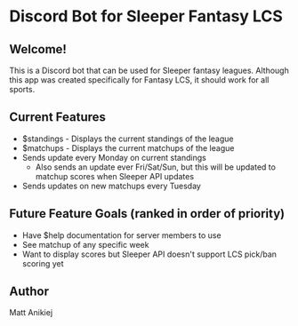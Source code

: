 # Discord Bot for Sleeper Fantasy LCS
## Welcome!
This is a Discord bot that can be used for Sleeper fantasy leagues. 
Although this app was created specifically for Fantasy LCS, it should work for all sports.

## Current Features
* $standings - Displays the current standings of the league
* $matchups - Displays the current matchups of the league
* Sends update every Monday on current standings
    * Also sends an update ever Fri/Sat/Sun, but this will be updated to matchup scores when Sleeper API updates
* Sends updates on new matchups every Tuesday

## Future Feature Goals (ranked in order of priority)
* Have $help documentation for server members to use
* See matchup of any specific week
* Want to display scores but Sleeper API doesn't support LCS pick/ban scoring yet

## Author
Matt Anikiej